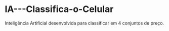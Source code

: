# IA---Classifica-o-Celular
Inteligência Artificial desenvolvida para classificar em 4 conjuntos de preço.
